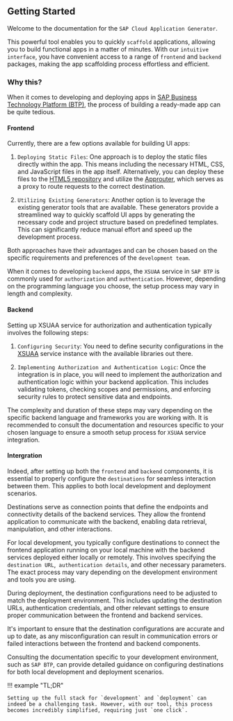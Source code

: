 ## Getting Started

Welcome to the documentation for the `SAP Cloud Application Generator`.

This powerful tool enables you to quickly `scaffold` applications, allowing you to build functional apps in a matter of minutes. With our `intuitive interface`, you have convenient access to a range of `frontend` and `backend` packages, making the app scaffolding process effortless and efficient.

### Why this?

When it comes to developing and deploying apps in [SAP Business Technology Platform (BTP)](https://www.sap.com/india/products/technology-platform.html), the process of building a ready-made app can be quite tedious.

#### Frontend

Currently, there are a few options available for building UI apps:

1. `Deploying Static Files`: One approach is to deploy the static files directly within the app. This means including the necessary HTML, CSS, and JavaScript files in the app itself. Alternatively, you can deploy these files to the [HTML5 repository](https://help.sap.com/docs/btp/sap-business-technology-platform/html5-application-repository) and utilize the [Approuter](https://help.sap.com/docs/btp/sap-business-technology-platform/application-router), which serves as a proxy to route requests to the correct destination.

1. `Utilizing Existing Generators`: Another option is to leverage the existing generator tools that are available. These generators provide a streamlined way to quickly scaffold UI apps by generating the necessary code and project structure based on predefined templates. This can significantly reduce manual effort and speed up the development process.

Both approaches have their advantages and can be chosen based on the specific requirements and preferences of the `development team`.

When it comes to developing `backend` apps, the `XSUAA` service in `SAP BTP` is commonly used for `authorization` and `authentication`. However, depending on the programming language you choose, the setup process may vary in length and complexity.

#### Backend

Setting up XSUAA service for authorization and authentication typically involves the following steps:

1. `Configuring Security`: You need to define security configurations in the [XSUAA](https://sap.github.io/cloud-sdk/docs/java/guides/cloud-foundry-xsuaa-service) service instance with the available libraries out there.

2. `Implementing Authorization and Authentication Logic`: Once the integration is in place, you will need to implement the authorization and authentication logic within your backend application. This includes validating tokens, checking scopes and permissions, and enforcing security rules to protect sensitive data and endpoints.

The complexity and duration of these steps may vary depending on the specific backend language and frameworks you are working with. It is recommended to consult the documentation and resources specific to your chosen language to ensure a smooth setup process for `XSUAA` service integration.

#### Intergration

Indeed, after setting up both the `frontend` and `backend` components, it is essential to properly configure the `destinations` for seamless interaction between them. This applies to both local development and deployment scenarios.

Destinations serve as connection points that define the endpoints and connectivity details of the backend services. They allow the frontend application to communicate with the backend, enabling data retrieval, manipulation, and other interactions.

For local development, you typically configure destinations to connect the frontend application running on your local machine with the backend services deployed either locally or remotely. This involves specifying the `destination URL`,` authentication details`, and other necessary parameters. The exact process may vary depending on the development environment and tools you are using.

During deployment, the destination configurations need to be adjusted to match the deployment environment. This includes updating the destination URLs, authentication credentials, and other relevant settings to ensure proper communication between the frontend and backend services.

It's important to ensure that the destination configurations are accurate and up to date, as any misconfiguration can result in communication errors or failed interactions between the frontend and backend components.

Consulting the documentation specific to your development environment, such as `SAP BTP`, can provide detailed guidance on configuring destinations for both local development and deployment scenarios.

!!! example "TL;DR"

    Setting up the full stack for `development` and `deployment` can indeed be a challenging task. However, with our tool, this process becomes incredibly simplified, requiring just `one click`.